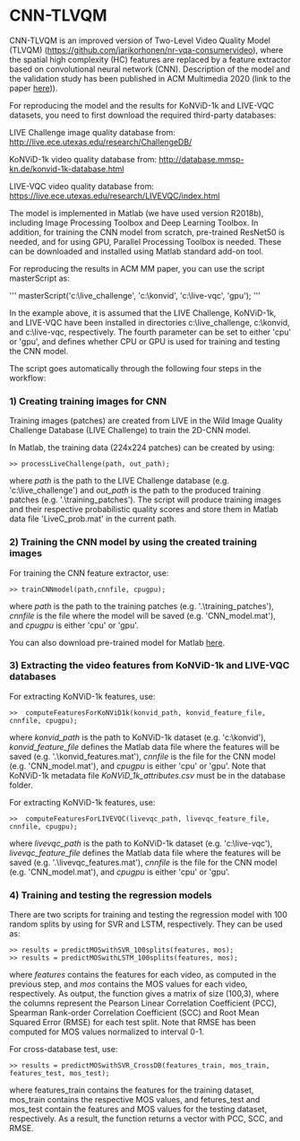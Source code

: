 # CNN-TLVQM

CNN-TLVQM is an improved version of Two-Level Video Quality Model (TLVQM) (https://github.com/jarikorhonen/nr-vqa-consumervideo), where the spatial high complexity (HC) features are replaced by a feature extractor based on convolutional neural network (CNN). Description of the model and the validation study has been published in ACM Multimedia 2020 (link to the paper [here](https://dl.acm.org/doi/10.1145/3394171.3413845))).

For reproducing the model and the results for KoNViD-1k and LIVE-VQC datasets, you need to first download the required third-party databases: 

LIVE Challenge image quality database from: http://live.ece.utexas.edu/research/ChallengeDB/

KoNViD-1k video quality database from: http://database.mmsp-kn.de/konvid-1k-database.html

LIVE-VQC video quality database from: https://live.ece.utexas.edu/research/LIVEVQC/index.html

The model is implemented in Matlab (we have used version R2018b), including Image Processing Toolbox and Deep Learning Toolbox. In addition, for training the CNN model from scratch, pre-trained ResNet50 is needed, and for using GPU, Parallel Processing Toolbox is needed. These can be downloaded and installed using Matlab standard add-on tool.

For reproducing the results in ACM MM paper, you can use the script masterScript as:

'''
masterScript('c:\\live_challenge', 'c:\\konvid', 'c:\\live-vqc', 'gpu');
'''

In the example above, it is assumed that the LIVE Challenge, KoNViD-1k, and LIVE-VQC have been installed in directories c:\live_challenge, c:\konvid, and c:\live-vqc, respectively. The fourth parameter can be set to either 'cpu' or 'gpu', and defines whether CPU or GPU is used for training and testing the CNN model.

The script goes automatically through the following four steps in the workflow: 

### 1) Creating training images for CNN

Training images (patches) are created from LIVE in the Wild Image Quality Challenge Database (LIVE Challenge) to train the 2D-CNN model. 

In Matlab, the training data (224x224 patches) can be created by using:
```
>> processLiveChallenge(path, out_path);
```
where _path_ is the path to the LIVE Challenge database (e.g. 'c:\\live_challenge') and _out_path_ is the path to the produced training patches (e.g. '.\\training_patches'). The script will produce training images and their respective probabilistic quality scores and store them in Matlab data file 'LiveC_prob.mat' in the current path.


### 2) Training the CNN model by using the created training images 

For training the CNN feature extractor, use:
```
>> trainCNNmodel(path,cnnfile, cpugpu);
```
where _path_ is the path to the training patches (e.g. '.\\training_patches'), _cnnfile_ is the file where the model will be saved (e.g. 'CNN_model.mat'), and _cpugpu_ is either 'cpu' or 'gpu'.

You can also download pre-trained model for Matlab [here](https://mega.nz/file/Tdxi1IAQ#_G6y6UXcOdjPsWaVhVULPcqwMNmh0YW26Jhg-pcC6aY).

### 3) Extracting the video features from KoNViD-1k and LIVE-VQC databases 

For extracting KoNViD-1k features, use:
```
>>  computeFeaturesForKoNViD1k(konvid_path, konvid_feature_file, cnnfile, cpugpu);
```
where _konvid_path_ is the path to KoNViD-1k dataset (e.g. 'c:\\konvid'), _konvid_feature_file_ defines the Matlab data file where the features will be saved (e.g. '.\\konvid_features.mat'), _cnnfile_ is the file for the CNN model (e.g. 'CNN_model.mat'), and _cpugpu_ is either 'cpu' or 'gpu'. Note that KoNViD-1k metadata file _KoNViD_1k_attributes.csv_ must be in the database folder.

For extracting KoNViD-1k features, use:
```
>>  computeFeaturesForLIVEVQC(livevqc_path, livevqc_feature_file, cnnfile, cpugpu);
```
where _livevqc_path_ is the path to KoNViD-1k dataset (e.g. 'c:\\live-vqc'), _livevqc_feature_file_ defines the Matlab data file where the features will be saved (e.g. '.\\livevqc_features.mat'), _cnnfile_ is the file for the CNN model (e.g. 'CNN_model.mat'), and _cpugpu_ is either 'cpu' or 'gpu'.

### 4) Training and testing the regression models 

There are two scripts for training and testing the regression model with 100 random splits by using for SVR and LSTM, respectively. They can be used as:
```
>> results = predictMOSwithSVR_100splits(features, mos);
>> results = predictMOSwithLSTM_100splits(features, mos);
```
where _features_ contains the features for each video, as computed in the previous step, and _mos_ contains the MOS values for each video, respectively. As output, the function gives a matrix of size (100,3), where the columns represent the Pearson Linear Correlation Coefficient (PCC), Spearman Rank-order Correlation Coefficient (SCC) and Root Mean Squared Error (RMSE) for each test split. Note that RMSE has been computed for MOS values normalized to interval 0-1.  

For cross-database test, use:
```
>> results = predictMOSwithSVR_CrossDB(features_train, mos_train, features_test, mos_test);
```
where features_train contains the features for the training dataset, mos_train contains the respective MOS values, and fetures_test and mos_test contain the features and MOS values for the testing dataset, respectively. As a result, the function returns a vector with PCC, SCC, and RMSE.

